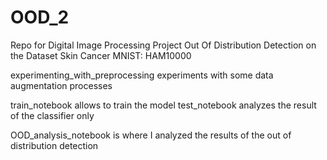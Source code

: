 # OOD_2
Repo for Digital Image Processing Project Out Of Distribution Detection on the Dataset Skin Cancer MNIST: HAM10000

experimenting_with_preprocessing experiments with some data augmentation processes

train_notebook allows to train the model
test_notebook analyzes the result of the classifier only

OOD_analysis_notebook is where I analyzed the results of the out of distribution detection